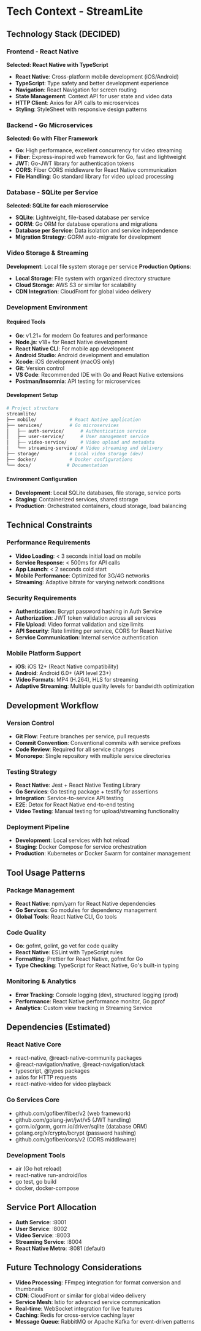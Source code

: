 # Tech Context - StreamLite

## Technology Stack (DECIDED)

### Frontend - React Native
**Selected: React Native with TypeScript**
- **React Native**: Cross-platform mobile development (iOS/Android)
- **TypeScript**: Type safety and better development experience
- **Navigation**: React Navigation for screen routing
- **State Management**: Context API for user state and video data
- **HTTP Client**: Axios for API calls to microservices
- **Styling**: StyleSheet with responsive design patterns

### Backend - Go Microservices
**Selected: Go with Fiber Framework**
- **Go**: High performance, excellent concurrency for video streaming
- **Fiber**: Express-inspired web framework for Go, fast and lightweight
- **JWT**: Go-JWT library for authentication tokens
- **CORS**: Fiber CORS middleware for React Native communication
- **File Handling**: Go standard library for video upload processing

### Database - SQLite per Service
**Selected: SQLite for each microservice**
- **SQLite**: Lightweight, file-based database per service
- **GORM**: Go ORM for database operations and migrations
- **Database per Service**: Data isolation and service independence
- **Migration Strategy**: GORM auto-migrate for development

### Video Storage & Streaming
**Development**: Local file system storage per service
**Production Options**:
- **Local Storage**: File system with organized directory structure
- **Cloud Storage**: AWS S3 or similar for scalability
- **CDN Integration**: CloudFront for global video delivery

### Development Environment

#### Required Tools
- **Go**: v1.21+ for modern Go features and performance
- **Node.js**: v18+ for React Native development
- **React Native CLI**: For mobile app development
- **Android Studio**: Android development and emulation
- **Xcode**: iOS development (macOS only)
- **Git**: Version control
- **VS Code**: Recommended IDE with Go and React Native extensions
- **Postman/Insomnia**: API testing for microservices

#### Development Setup
```bash
# Project structure
streamlite/
├── mobile/            # React Native application
├── services/          # Go microservices
│   ├── auth-service/      # Authentication service
│   ├── user-service/      # User management service
│   ├── video-service/     # Video upload and metadata
│   └── streaming-service/ # Video streaming and delivery
├── storage/           # Local video storage (dev)
├── docker/            # Docker configurations
└── docs/             # Documentation
```

#### Environment Configuration
- **Development**: Local SQLite databases, file storage, service ports
- **Staging**: Containerized services, shared storage
- **Production**: Orchestrated containers, cloud storage, load balancing

## Technical Constraints

### Performance Requirements
- **Video Loading**: < 3 seconds initial load on mobile
- **Service Response**: < 500ms for API calls
- **App Launch**: < 2 seconds cold start
- **Mobile Performance**: Optimized for 3G/4G networks
- **Streaming**: Adaptive bitrate for varying network conditions

### Security Requirements
- **Authentication**: Bcrypt password hashing in Auth Service
- **Authorization**: JWT token validation across all services
- **File Upload**: Video format validation and size limits
- **API Security**: Rate limiting per service, CORS for React Native
- **Service Communication**: Internal service authentication

### Mobile Platform Support
- **iOS**: iOS 12+ (React Native compatibility)
- **Android**: Android 6.0+ (API level 23+)
- **Video Formats**: MP4 (H.264), HLS for streaming
- **Adaptive Streaming**: Multiple quality levels for bandwidth optimization

## Development Workflow

### Version Control
- **Git Flow**: Feature branches per service, pull requests
- **Commit Convention**: Conventional commits with service prefixes
- **Code Review**: Required for all service changes
- **Monorepo**: Single repository with multiple service directories

### Testing Strategy
- **React Native**: Jest + React Native Testing Library
- **Go Services**: Go testing package + testify for assertions
- **Integration**: Service-to-service API testing
- **E2E**: Detox for React Native end-to-end testing
- **Video Testing**: Manual testing for upload/streaming functionality

### Deployment Pipeline
- **Development**: Local services with hot reload
- **Staging**: Docker Compose for service orchestration
- **Production**: Kubernetes or Docker Swarm for container management

## Tool Usage Patterns

### Package Management
- **React Native**: npm/yarn for React Native dependencies
- **Go Services**: Go modules for dependency management
- **Global Tools**: React Native CLI, Go tools

### Code Quality
- **Go**: gofmt, golint, go vet for code quality
- **React Native**: ESLint with TypeScript rules
- **Formatting**: Prettier for React Native, gofmt for Go
- **Type Checking**: TypeScript for React Native, Go's built-in typing

### Monitoring & Analytics
- **Error Tracking**: Console logging (dev), structured logging (prod)
- **Performance**: React Native performance monitor, Go pprof
- **Analytics**: Custom view tracking in Streaming Service

## Dependencies (Estimated)

### React Native Core
- react-native, @react-native-community packages
- @react-navigation/native, @react-navigation/stack
- typescript, @types packages
- axios for HTTP requests
- react-native-video for video playback

### Go Services Core
- github.com/gofiber/fiber/v2 (web framework)
- github.com/golang-jwt/jwt/v5 (JWT handling)
- gorm.io/gorm, gorm.io/driver/sqlite (database ORM)
- golang.org/x/crypto/bcrypt (password hashing)
- github.com/gofiber/cors/v2 (CORS middleware)

### Development Tools
- air (Go hot reload)
- react-native run-android/ios
- go test, go build
- docker, docker-compose

## Service Port Allocation
- **Auth Service**: :8001
- **User Service**: :8002  
- **Video Service**: :8003
- **Streaming Service**: :8004
- **React Native Metro**: :8081 (default)

## Future Technology Considerations
- **Video Processing**: FFmpeg integration for format conversion and thumbnails
- **CDN**: CloudFront or similar for global video delivery
- **Service Mesh**: Istio for advanced service communication
- **Real-time**: WebSocket integration for live features
- **Caching**: Redis for cross-service caching layer
- **Message Queue**: RabbitMQ or Apache Kafka for event-driven patterns
